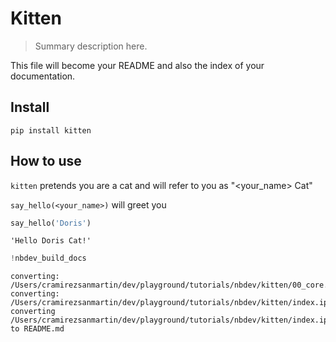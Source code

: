 # Kitten
> Summary description here.


This file will become your README and also the index of your documentation.

## Install

`pip install kitten`

## How to use

`kitten` pretends you are a cat and will refer to you as "<your_name> Cat"

`say_hello(<your_name>)` will greet you

```python
say_hello('Doris')
```




    'Hello Doris Cat!'



```python
!nbdev_build_docs
```

    converting: /Users/cramirezsanmartin/dev/playground/tutorials/nbdev/kitten/00_core.ipynb
    converting: /Users/cramirezsanmartin/dev/playground/tutorials/nbdev/kitten/index.ipynb
    converting /Users/cramirezsanmartin/dev/playground/tutorials/nbdev/kitten/index.ipynb to README.md

